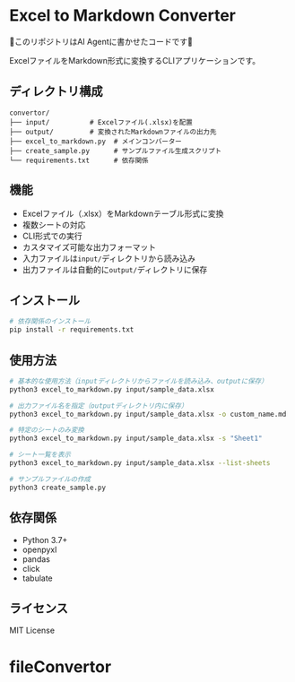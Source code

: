 # Excel to Markdown Converter

🚨このリポジトリはAI Agentに書かせたコードです🚨

ExcelファイルをMarkdown形式に変換するCLIアプリケーションです。

## ディレクトリ構成

```
convertor/
├── input/          # Excelファイル(.xlsx)を配置
├── output/         # 変換されたMarkdownファイルの出力先
├── excel_to_markdown.py  # メインコンバーター
├── create_sample.py      # サンプルファイル生成スクリプト
└── requirements.txt      # 依存関係
```

## 機能

- Excelファイル（.xlsx）をMarkdownテーブル形式に変換
- 複数シートの対応
- CLI形式での実行
- カスタマイズ可能な出力フォーマット
- 入力ファイルは`input/`ディレクトリから読み込み
- 出力ファイルは自動的に`output/`ディレクトリに保存

## インストール

```bash
# 依存関係のインストール
pip install -r requirements.txt
```

## 使用方法

```bash
# 基本的な使用方法（inputディレクトリからファイルを読み込み、outputに保存）
python3 excel_to_markdown.py input/sample_data.xlsx

# 出力ファイル名を指定（outputディレクトリ内に保存）
python3 excel_to_markdown.py input/sample_data.xlsx -o custom_name.md

# 特定のシートのみ変換
python3 excel_to_markdown.py input/sample_data.xlsx -s "Sheet1"

# シート一覧を表示
python3 excel_to_markdown.py input/sample_data.xlsx --list-sheets

# サンプルファイルの作成
python3 create_sample.py
```

## 依存関係

- Python 3.7+
- openpyxl
- pandas
- click
- tabulate

## ライセンス

MIT License
# fileConvertor
